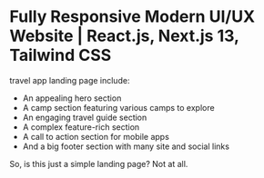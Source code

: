 #  Fully Responsive Modern UI/UX Website | React.js, Next.js 13, Tailwind CSS



travel app landing page include:
- An appealing hero section
- A camp section featuring various camps to explore
- An engaging travel guide section
- A complex feature-rich section
- A call to action section for mobile apps
- And a big footer section with many site and social links

So, is this just a simple landing page? Not at all.



